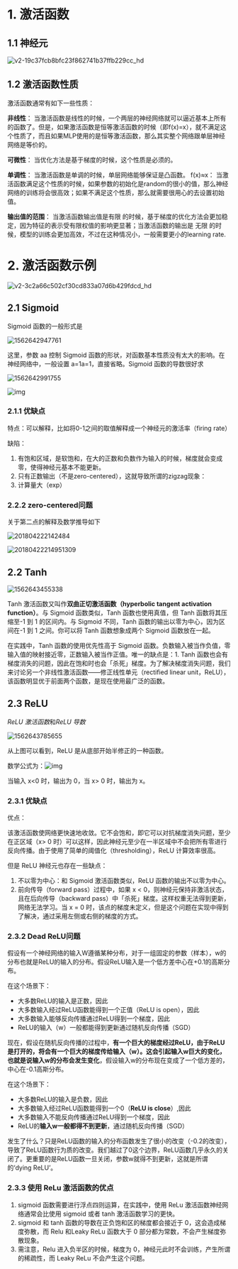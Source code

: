 # 1. 激活函数

## 1.1 神经元

![v2-19c37fcb8bfc23f862741b37ffb229cc_hd](./images/v2-19c37fcb8bfc23f862741b37ffb229cc_hd.jpg)



## 1.2 激活函数性质

激活函数通常有如下一些性质：

**非线性**： 当激活函数是线性的时候，一个两层的神经网络就可以逼近基本上所有的函数了。但是，如果激活函数是恒等激活函数的时候（即f(x)=x），就不满足这个性质了，而且如果MLP使用的是恒等激活函数，那么其实整个网络跟单层神经网络是等价的。

**可微性**： 当优化方法是基于梯度的时候，这个性质是必须的。

**单调性**： 当激活函数是单调的时候，单层网络能够保证是凸函数。
f(x)≈x： 当激活函数满足这个性质的时候，如果参数的初始化是random的很小的值，那么神经网络的训练将会很高效；如果不满足这个性质，那么就需要很用心的去设置初始值。

**输出值的范围**： 当激活函数输出值是有限 的时候，基于梯度的优化方法会更加稳定，因为特征的表示受有限权值的影响更显著；当激活函数的输出是 无限 的时候，模型的训练会更加高效，不过在这种情况小，一般需要更小的learning rate.



# 2. 激活函数示例

![v2-3c2a66c502cf30cd833a07d6b429fdcd_hd](./images/v2-3c2a66c502cf30cd833a07d6b429fdcd_hd.jpg)

## 2.1 Sigmoid

Sigmoid 函数的一般形式是

![1562642947761](./images/1562642947761.png)

这里，参数 aa 控制 Sigmoid 函数的形状，对函数基本性质没有太大的影响。在神经网络中，一般设置 a=1a=1，直接省略。Sigmoid 函数的导数很好求

![1562642991755](./images/1562642991755.png)



![img](./images/sigma-sigma-prime.jpg)




### 2.1.1 优缺点

特点：可以解释，比如将0-1之间的取值解释成一个神经元的激活率（firing rate）

缺陷：

1. 有饱和区域，是软饱和，在大的正数和负数作为输入的时候，梯度就会变成零，使得神经元基本不能更新。
2. 只有正数输出（不是zero-centered），这就导致所谓的zigzag现象：
3. 计算量大（exp）

### 2.2.2 zero-centered问题

关于第二点的解释及数学推导如下

![201804222142484](./images/201804222142484.png)

![20180422214951309](./images/20180422214951309.jpg)

## 2.2 Tanh

![1562643455338](./images/1562643455338.png)

Tanh 激活函数又叫作**双曲正切激活函数（hyperbolic tangent activation function）**。与 Sigmoid 函数类似，Tanh 函数也使用真值，但 Tanh 函数将其压缩至-1 到 1 的区间内。与 Sigmoid 不同，Tanh 函数的输出以零为中心，因为区间在-1 到 1 之间。你可以将 Tanh 函数想象成两个 Sigmoid 函数放在一起。

在实践中，Tanh 函数的使用优先性高于 Sigmoid 函数。负数输入被当作负值，零输入值的映射接近零，正数输入被当作正值。唯一的缺点是：1. Tanh 函数也会有梯度消失的问题，因此在饱和时也会「杀死」梯度。为了解决梯度消失问题，我们来讨论另一个非线性激活函数——修正线性单元（rectified linear unit，ReLU），该函数明显优于前面两个函数，是现在使用最广泛的函数。



## 2.3 ReLU

*ReLU 激活函数*和*ReLU 导数*

![1562643785655](./images/1562643785655.png)

从上图可以看到，ReLU 是从底部开始半修正的一种函数。

数学公式为：![img](./images/83184640-16.png)

当输入 x<0 时，输出为 0，当 x> 0 时，输出为 x。

### 2.3.1 优缺点

优点：

该激活函数使网络更快速地收敛。它不会饱和，即它可以对抗梯度消失问题，至少在正区域（x> 0 时）可以这样，因此神经元至少在一半区域中不会把所有零进行反向传播。由于使用了简单的阈值化（thresholding），ReLU 计算效率很高。

但是 ReLU 神经元也存在一些缺点：

1. 不以零为中心：和 Sigmoid 激活函数类似，ReLU 函数的输出不以零为中心。
2. 前向传导（forward pass）过程中，如果 x < 0，则神经元保持非激活状态，且在后向传导（backward pass）中「杀死」梯度。这样权重无法得到更新，网络无法学习。当 x = 0 时，该点的梯度未定义，但是这个问题在实现中得到了解决，通过采用左侧或右侧的梯度的方式。



### 2.3.2 Dead ReLU问题



假设有一个神经网络的输入W遵循某种分布，对于一组固定的参数（样本），w的分布也就是ReLU的输入的分布。假设ReLU输入是一个低方差中心在+0.1的高斯分布。

在这个场景下：

- 大多数ReLU的输入是正数，因此
- 大多数输入经过ReLU函数能得到一个正值（ReLU is open），因此
- 大多数输入能够反向传播通过ReLU得到一个梯度，因此
- ReLU的输入（w）一般都能得到更新通过随机反向传播（SGD）

现在，假设在随机反向传播的过程中，**有一个巨大的梯度经过ReLU，由于ReLU是打开的，将会有一个巨大的梯度传给输入（w）。这会引起输入w巨大的变化，也就是说输入w的分布会发生变化**，假设输入w的分布现在变成了一个低方差的，中心在-0.1高斯分布。

在这个场景下：

- 大多数ReLU的输入是负数，因此
- 大多数输入经过ReLU函数能得到一个0（**ReLU is close**）,因此
- 大多数输入不能反向传播通过ReLU得到一个梯度，因此
- ReLU的**输入w一般都得不到更新**，通过随机反向传播（SGD）

发生了什么？只是ReLU函数的输入的分布函数发生了很小的改变（-0.2的改变），导致了ReLU函数行为质的改变。我们越过了0这个边界，ReLU函数几乎永久的关闭了。更重要的是ReLU函数一旦关闭，参数w就得不到更新，这就是所谓的‘dying ReLU’。

### 2.3.3 使用 ReLu 激活函数的优点

1. sigmoid 函数需要进行浮点四则运算，在实践中，使用 ReLu 激活函数神经网络通常会比使用 sigmoid 或者 tanh 激活函数学习的更快。
2. sigmoid 和 tanh 函数的导数在正负饱和区的梯度都会接近于 0，这会造成梯度弥散，而 Relu 和Leaky ReLu 函数大于 0 部分都为常数，不会产生梯度弥散现象。
3. 需注意，Relu 进入负半区的时候，梯度为 0，神经元此时不会训练，产生所谓的稀疏性，而 Leaky ReLu 不会产生这个问题。